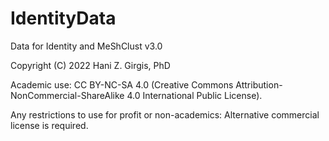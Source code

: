 # IdentityData
Data for Identity and MeShClust v3.0

Copyright (C) 2022 Hani Z. Girgis, PhD

Academic use: CC BY-NC-SA 4.0 (Creative Commons Attribution-NonCommercial-ShareAlike 4.0 International Public License).

Any restrictions to use for profit or non-academics: Alternative commercial license is required.
